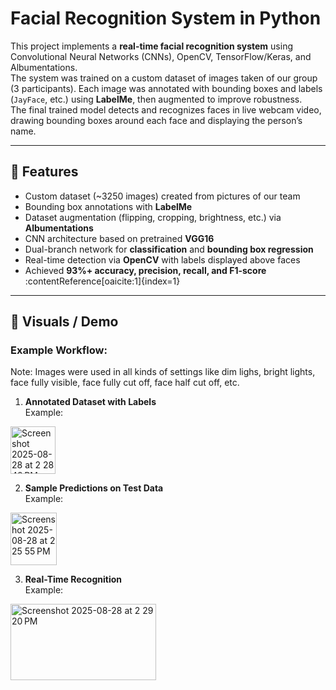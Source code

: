 # Facial Recognition System in Python

This project implements a **real-time facial recognition system** using Convolutional Neural Networks (CNNs), OpenCV, TensorFlow/Keras, and Albumentations.  
The system was trained on a custom dataset of images taken of our group (3 participants). Each image was annotated with bounding boxes and labels (`JayFace`, etc.) using **LabelMe**, then augmented to improve robustness.  
The final trained model detects and recognizes faces in live webcam video, drawing bounding boxes around each face and displaying the person’s name.

---

## 🚀 Features
- Custom dataset (~3250 images) created from pictures of our team  
- Bounding box annotations with **LabelMe**  
- Dataset augmentation (flipping, cropping, brightness, etc.) via **Albumentations**  
- CNN architecture based on pretrained **VGG16**  
- Dual-branch network for **classification** and **bounding box regression**  
- Real-time detection via **OpenCV** with labels displayed above faces  
- Achieved **93%+ accuracy, precision, recall, and F1-score** :contentReference[oaicite:1]{index=1}

---

## 📸 Visuals / Demo
### Example Workflow:
Note: Images were used in all kinds of settings like dim lighs, bright lights, face fully visible, face fully cut off, face half cut off, etc.

1. **Annotated Dataset with Labels**  
Example:  
<img width="72" height="76" alt="Screenshot 2025-08-28 at 2 28 48 PM" src="https://github.com/user-attachments/assets/b10398ef-d04d-4736-9cd1-892ef734a11f" />

2. **Sample Predictions on Test Data**  
Example:
<img width="74" height="84" alt="Screenshot 2025-08-28 at 2 25 55 PM" src="https://github.com/user-attachments/assets/ed16011a-e33d-4ef9-b45b-9297c9dc3184" />

3. **Real-Time Recognition**  
Example:
<img width="233" height="122" alt="Screenshot 2025-08-28 at 2 29 20 PM" src="https://github.com/user-attachments/assets/341d5c7e-abd0-4f1f-85fa-ab130405ba01" />

